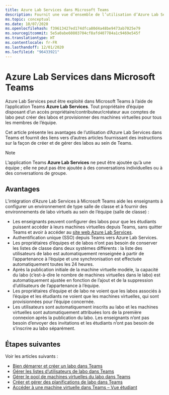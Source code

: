 ```yaml
---
title: Azure Lab Services dans Microsoft Teams
description: Fournit une vue d’ensemble de l’utilisation d’Azure Lab Services dans Microsoft Teams.
ms.topic: conceptual
ms.date: 10/07/2020
ms.openlocfilehash: f39613427ed174dfca80d4a48be9473ab7025e79
ms.sourcegitcommit: 5e5a0abe60803704cf8afd407784a1c9469e545f
ms.translationtype: HT
ms.contentlocale: fr-FR
ms.lasthandoff: 12/01/2020
ms.locfileid: "96433921"
---
```

# <a name="azure-lab-services-within-microsoft-teams"></a>Azure Lab Services dans Microsoft Teams

Azure Lab Services peut être exploité dans Microsoft Teams à l’aide de l’application Teams **Azure Lab Services**. Tout propriétaire d’équipe disposant d’un accès propriétaire/contributeur/créateur aux comptes de labo peut créer des labos et provisionner des machines virtuelles pour tous les membres de l’équipe.

Cet article présente les avantages de l’utilisation d’Azure Lab Services dans Teams et fournit des liens vers d’autres articles fournissant des instructions sur la façon de créer et de gérer des labos au sein de Teams. 

> [!NOTE]
>L’application Teams **Azure Lab Services** ne peut être ajoutée qu’à une équipe ; elle ne peut pas être ajoutée à des conversations individuelles ou à des conversations de groupe.

## <a name="benefits"></a>Avantages

L’intégration d’Azure Lab Services à Microsoft Teams aide les enseignants à configurer un environnement de type salle de classe et à fournir des environnements de labo virtuels au sein de l’équipe (salle de classe) : 

* Les enseignants peuvent configurer des labos pour que les étudiants puissent accéder à leurs machines virtuelles depuis Teams, sans quitter Teams et avoir à accéder au [site web Azure Lab Services](https://labs.azure.com).
* Authentification unique (SSO) depuis Teams vers Azure Lab Services.
* Les propriétaires d’équipes et de labos n’ont pas besoin de conserver les listes de classe dans deux systèmes différents : la liste des utilisateurs de labo est automatiquement renseignée à partir de l’appartenance à l’équipe et une synchronisation est effectuée automatiquement toutes les 24 heures. 
* Après la publication initiale de la machine virtuelle modèle, la capacité du labo (c’est-à-dire le nombre de machines virtuelles dans le labo) est automatiquement ajustée en fonction de l’ajout et de la suppression d’utilisateurs de l’appartenance à l’équipe. 
* Les propriétaires d’équipe et de labo ne voient que les labos associés à l’équipe et les étudiants ne voient que les machines virtuelles, qui sont provisionnées pour l’équipe concernée. 
* Les utilisateurs sont automatiquement inscrits au labo et les machines virtuelles sont automatiquement attribuées lors de la première connexion après la publication du labo. Les enseignants n’ont pas besoin d’envoyer des invitations et les étudiants n’ont pas besoin de s’inscrire au labo séparément.  

## <a name="next-steps"></a>Étapes suivantes

Voir les articles suivants :

- [Bien démarrer et créer un labo dans Teams](how-to-get-started-create-lab-within-teams.md)
- [Gérer les listes d’utilisateurs de labo dans Teams](how-to-manage-user-lists-within-teams.md)
- [Gérer le pool de machines virtuelles du labo dans Teams](how-to-manage-vm-pool-within-teams.md)
- [Créer et gérer des planifications de labo dans Teams](how-to-create-schedules-within-teams.md)
- [Accéder à une machine virtuelle dans Teams – Vue étudiant](how-to-access-vm-for-students-within-teams.md)
